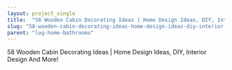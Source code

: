 ```yaml
---
layout: project_single
title:  "58 Wooden Cabin Decorating Ideas | Home Design Ideas, DIY, Interior Design And More!"
slug: "58-wooden-cabin-decorating-ideas-home-design-ideas-diy-interior-design-and-more"
parent: "log-home-bathrooms"
---
```

58 Wooden Cabin Decorating Ideas | Home Design Ideas, DIY, Interior Design And More!